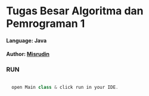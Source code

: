 # Tugas Besar Algoritma dan Pemrograman 1

#### Language: Java
#### Author: [Misrudin](https://misrudin.github.io/portofolio/)

### RUN

```java

  open Main class & click run in your IDE.

```